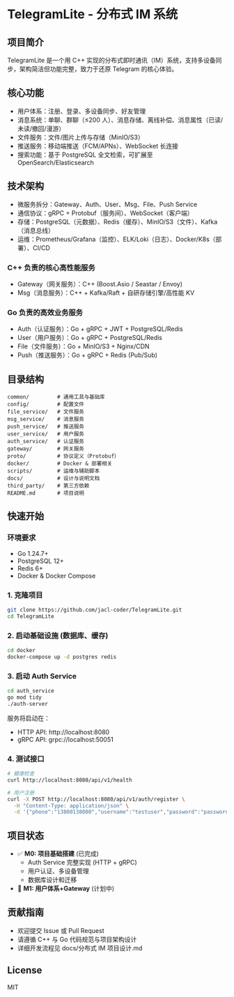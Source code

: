 # TelegramLite - 分布式 IM 系统

## 项目简介

TelegramLite 是一个用 C++ 实现的分布式即时通讯（IM）系统，支持多设备同步，架构简洁但功能完整，致力于还原 Telegram 的核心体验。

## 核心功能

- 用户体系：注册、登录、多设备同步、好友管理
- 消息系统：单聊、群聊（≤200 人）、消息存储、离线补偿、消息属性（已读/未读/撤回/漫游）
- 文件服务：文件/图片上传与存储（MinIO/S3）
- 推送服务：移动端推送（FCM/APNs）、WebSocket 长连接
- 搜索功能：基于 PostgreSQL 全文检索，可扩展至 OpenSearch/Elasticsearch

## 技术架构

- 微服务拆分：Gateway、Auth、User、Msg、File、Push Service
- 通信协议：gRPC + Protobuf（服务间）、WebSocket（客户端）
- 存储：PostgreSQL（元数据）、Redis（缓存）、MinIO/S3（文件）、Kafka（消息总线）
- 运维：Prometheus/Grafana（监控）、ELK/Loki（日志）、Docker/K8s（部署）、CI/CD


### C++ 负责的核心高性能服务

- Gateway（网关服务）：C++ (Boost.Asio / Seastar / Envoy)
- Msg（消息服务）：C++ + Kafka/Raft + 自研存储引擎/高性能 KV

### Go 负责的高效业务服务

- Auth（认证服务）：Go + gRPC + JWT + PostgreSQL/Redis
- User（用户服务）：Go + gRPC + PostgreSQL/Redis
- File（文件服务）：Go + MinIO/S3 + Nginx/CDN
- Push（推送服务）：Go + gRPC + Redis (Pub/Sub)

## 目录结构

```
common/         # 通用工具与基础库
config/         # 配置文件
file_service/   # 文件服务
msg_service/    # 消息服务
push_service/   # 推送服务
user_service/   # 用户服务
auth_service/   # 认证服务
gateway/        # 网关服务
proto/          # 协议定义（Protobuf）
docker/         # Docker & 部署相关
scripts/        # 运维与辅助脚本
docs/           # 设计与说明文档
third_party/    # 第三方依赖
README.md       # 项目说明
```

## 快速开始

### 环境要求

- Go 1.24.7+
- PostgreSQL 12+
- Redis 6+
- Docker & Docker Compose

### 1. 克隆项目

```sh
git clone https://github.com/jacl-coder/TelegramLite.git
cd TelegramLite
```

### 2. 启动基础设施 (数据库、缓存)

```sh
cd docker
docker-compose up -d postgres redis
```

### 3. 启动 Auth Service

```sh
cd auth_service
go mod tidy
./auth-server
```

服务将启动在：

- HTTP API: http://localhost:8080
- gRPC API: grpc://localhost:50051

### 4. 测试接口

```sh
# 健康检查
curl http://localhost:8080/api/v1/health

# 用户注册
curl -X POST http://localhost:8080/api/v1/auth/register \
  -H "Content-Type: application/json" \
  -d '{"phone":"13800138000","username":"testuser","password":"password123","device_token":"web-001","device_type":"web"}'
```

## 项目状态

- ✅ **M0: 项目基础搭建** (已完成)
  - Auth Service 完整实现 (HTTP + gRPC)
  - 用户认证、多设备管理
  - 数据库设计和迁移
- 🚀 **M1: 用户体系+Gateway** (计划中)

## 贡献指南

- 欢迎提交 Issue 或 Pull Request
- 请遵循 C++ 与 Go 代码规范与项目架构设计
- 详细开发流程见 docs/分布式 IM 项目设计.md

## License

MIT
